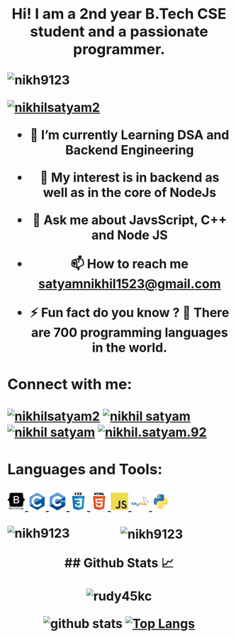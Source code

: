 <img src="https://media1.giphy.com/media/qgQUggAC3Pfv687qPC/giphy.gif?cid=ecf05e47fblgdk68fzxeda9nzql05wsz31j7f4ajlrxtjyqy&amp;rid=giphy.gif&amp;ct=g" alt="Coding Work From Home GIF by Domme Space" style="width: 1200px; height: 600px; opacity: 0; left: -125px; top: 0px; center ">
<h1 align="center"><Namaste World 👋!, I'm Nikhil satyam</h1>
<h3 align="center">Hi! I am a 2nd year B.Tech CSE student and a passionate programmer.</h3>

<p align="left"> <img src="https://komarev.com/ghpvc/?username=nikh9123&label=Profile%20views&color=0e75b6&style=flat" alt="nikh9123" /> </p>

<p align="left"> <a href="https://twitter.com/nikhilsatyam2" target="blank"><img src="https://img.shields.io/twitter/follow/nikhilsatyam2?logo=twitter&style=for-the-badge" alt="nikhilsatyam2" /></a> </p>

- 🔭 I’m currently Learning **DSA and Backend Engineering**

- 🌱 My interest is in **backend as well as in the core of NodeJs**

- 💬 Ask me about **JavsScript, C++ and Node JS**

- 📫 How to reach me **satyamnikhil1523@gmail.com**

- ⚡ Fun fact **do you know ? 🤔 There are 700 programming languages in the world.**

<h3 align="left">Connect with me:</h3>
<p align="left">
<a href="https://twitter.com/nikhilsatyam2" target="blank"><img align="center" src="https://raw.githubusercontent.com/rahuldkjain/github-profile-readme-generator/master/src/images/icons/Social/twitter.svg" alt="nikhilsatyam2" height="30" width="40" /></a>
<a href="https://www.linkedin.com/in/nikhil-satyam-86a530227/" target="blank"><img align="center" src="https://raw.githubusercontent.com/rahuldkjain/github-profile-readme-generator/master/src/images/icons/Social/linked-in-alt.svg" alt="nikhil satyam" height="30" width="40" /></a>
<a href="https://fb.com/nikhil satyam" target="blank"><img align="center" src="https://raw.githubusercontent.com/rahuldkjain/github-profile-readme-generator/master/src/images/icons/Social/facebook.svg" alt="nikhil satyam" height="30" width="40" /></a>
<a href="https://instagram.com/nikhil.satyam.92" target="blank"><img align="center" src="https://raw.githubusercontent.com/rahuldkjain/github-profile-readme-generator/master/src/images/icons/Social/instagram.svg" alt="nikhil.satyam.92" height="30" width="40" /></a>

</p>

<h3 align="left">Languages and Tools:</h3>
<p align="left"> <a href="https://getbootstrap.com" target="_blank" rel="noreferrer"> <img src="https://raw.githubusercontent.com/devicons/devicon/master/icons/bootstrap/bootstrap-plain-wordmark.svg" alt="bootstrap" width="40" height="40"/> </a> <a href="https://www.cprogramming.com/" target="_blank" rel="noreferrer"> <img src="https://raw.githubusercontent.com/devicons/devicon/master/icons/c/c-original.svg" alt="c" width="40" height="40"/> </a> <a href="https://www.w3schools.com/cpp/" target="_blank" rel="noreferrer"> <img src="https://raw.githubusercontent.com/devicons/devicon/master/icons/cplusplus/cplusplus-original.svg" alt="cplusplus" width="40" height="40"/> </a> <a href="https://www.w3schools.com/css/" target="_blank" rel="noreferrer"> <img src="https://raw.githubusercontent.com/devicons/devicon/master/icons/css3/css3-original-wordmark.svg" alt="css3" width="40" height="40"/> </a> <a href="https://www.w3.org/html/" target="_blank" rel="noreferrer"> <img src="https://raw.githubusercontent.com/devicons/devicon/master/icons/html5/html5-original-wordmark.svg" alt="html5" width="40" height="40"/> </a> <a href="https://developer.mozilla.org/en-US/docs/Web/JavaScript" target="_blank" rel="noreferrer"> <img src="https://raw.githubusercontent.com/devicons/devicon/master/icons/javascript/javascript-original.svg" alt="javascript" width="40" height="40"/> </a> <a href="https://www.mysql.com/" target="_blank" rel="noreferrer"> <img src="https://raw.githubusercontent.com/devicons/devicon/master/icons/mysql/mysql-original-wordmark.svg" alt="mysql" width="40" height="40"/> </a> <a href="https://www.python.org" target="_blank" rel="noreferrer"> <img src="https://raw.githubusercontent.com/devicons/devicon/master/icons/python/python-original.svg" alt="python" width="40" height="40"/> </a> </p>

<p><img align="left" src="https://github-readme-stats.vercel.app/api/top-langs?username=nikh9123&show_icons=true&locale=en&layout=compact" alt="nikh9123" /></p>

<p>&nbsp;<img align="center" src="https://github-readme-stats.vercel.app/api?username=nikh9123&show_icons=true&locale=en" alt="nikh9123" /></p>
## Github Stats 📈

<p><img align="center" src="https://github-readme-streak-stats.herokuapp.com/?user=Nikh9123&theme=radical" alt="rudy45kc"/></p>

![github stats](https://github-readme-stats.vercel.app/api?username=Nikh9123&&show_icons=true&count_private=true&theme=radical&hide_border=true&custom_title=Nikhil's%20Github%20Stats) [![Top Langs](https://github-readme-stats.vercel.app/api/top-langs/?username=Nikh9123&layout=compact&theme=radical&hide_border=true&langs_count=8)](https://github.com/anuraghazra/github-readme-stats)
